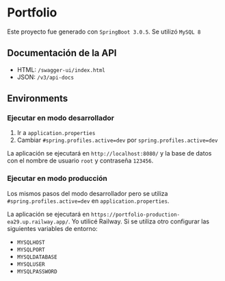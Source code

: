 # Portfolio

Este proyecto fue generado con `SpringBoot 3.0.5`. Se utilizó `MySQL 8`

## Documentación de la API
* HTML: `/swagger-ui/index.html`
* JSON: `/v3/api-docs`

## Environments

### Ejecutar en modo desarrollador

1. Ir a `application.properties`
2. Cambiar `#spring.profiles.active=dev` por `spring.profiles.active=dev`

La aplicación se ejecutará en `http://localhost:8080/` y la base de datos con el nombre de usuario `root` y contraseña `123456`.

### Ejecutar en modo producción

Los mismos pasos del modo desarrollador pero se utiliza `#spring.profiles.active=dev` en `application.properties`.

La aplicación se ejecutará en `https://portfolio-production-ea29.up.railway.app/`. Yo utilicé Railway.
Si se utiliza otro configurar las siguientes variables de entorno:

* `MYSQLHOST`
* `MYSQLPORT`
* `MYSQLDATABASE`
* `MYSQLUSER`
* `MYSQLPASSWORD`
